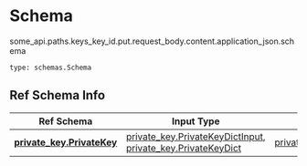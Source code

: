 # Schema
some_api.paths.keys_key_id.put.request_body.content.application_json.schema
```
type: schemas.Schema
```

## Ref Schema Info
Ref Schema | Input Type | Output Type
---------- | ---------- | -----------
[**private_key.PrivateKey**](../../../../../../components/schema/private_key.md) | [private_key.PrivateKeyDictInput](../../../../../../components/schema/private_key.md#privatekeydictinput), [private_key.PrivateKeyDict](../../../../../../components/schema/private_key.md#privatekeydict) | [private_key.PrivateKeyDict](../../../../../../components/schema/private_key.md#privatekeydict)
